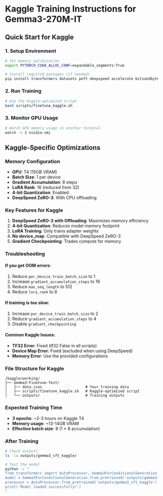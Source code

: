 # Kaggle Training Instructions for Gemma3-270M-IT

## Quick Start for Kaggle

### 1. Setup Environment
```bash
# Set memory optimization
export PYTORCH_CUDA_ALLOC_CONF=expandable_segments:True

# Install required packages (if needed)
pip install transformers datasets peft deepspeed accelerate bitsandbytes
```

### 2. Run Training
```bash
# Use the Kaggle-optimized script
bash scripts/finetune_kaggle.sh
```

### 3. Monitor GPU Usage
```bash
# Watch GPU memory usage in another terminal
watch -n 1 nvidia-smi
```

## Kaggle-Specific Optimizations

### Memory Configuration
- **GPU**: T4 (15GB VRAM)
- **Batch Size**: 1 per device
- **Gradient Accumulation**: 8 steps
- **LoRA Rank**: 16 (reduced from 32)
- **4-bit Quantization**: Enabled
- **DeepSpeed ZeRO-3**: With CPU offloading

### Key Features for Kaggle
1. **DeepSpeed ZeRO-3 with Offloading**: Maximizes memory efficiency
2. **4-bit Quantization**: Reduces model memory footprint
3. **LoRA Training**: Only trains adapter weights
4. **No device_map**: Compatible with DeepSpeed ZeRO-3
5. **Gradient Checkpointing**: Trades compute for memory

### Troubleshooting

#### If you get OOM errors:
1. Reduce `per_device_train_batch_size` to 1
2. Increase `gradient_accumulation_steps` to 16
3. Reduce `max_seq_length` to 512
4. Reduce `lora_rank` to 8

#### If training is too slow:
1. Increase `per_device_train_batch_size` to 2
2. Reduce `gradient_accumulation_steps` to 4
3. Disable `gradient_checkpointing`

#### Common Kaggle Issues:
- **TF32 Error**: Fixed (tf32 False in all scripts)
- **Device Map Error**: Fixed (excluded when using DeepSpeed)
- **Memory Error**: Use the provided configurations

### File Structure for Kaggle
```
/kaggle/working/
├── Gemma3-Finetune-Test/
│   ├── data.json                    # Your training data
│   ├── scripts/finetune_kaggle.sh   # Kaggle-optimized script
│   └── outputs/                     # Training outputs
```

### Expected Training Time
- **3 epochs**: ~2-3 hours on Kaggle T4
- **Memory usage**: ~13-14GB VRAM
- **Effective batch size**: 8 (1 × 8 accumulation)

### After Training
```bash
# Check outputs
ls -la outputs/gemma3_sft_kaggle/

# Test the model
python -c "
from transformers import AutoProcessor, Gemma3ForConditionalGeneration
model = Gemma3ForConditionalGeneration.from_pretrained('outputs/gemma3_sft_kaggle')
processor = AutoProcessor.from_pretrained('outputs/gemma3_sft_kaggle')
print('Model loaded successfully!')
"
```

